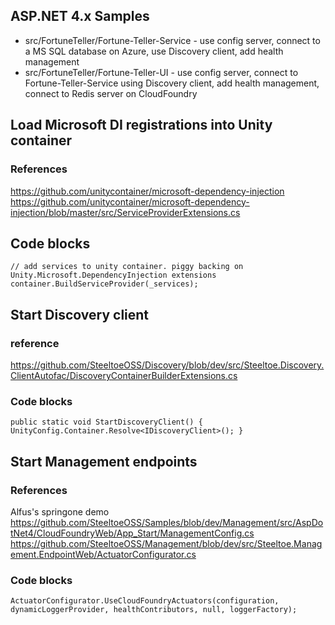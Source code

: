 ## ASP.NET 4.x Samples

* src/FortuneTeller/Fortune-Teller-Service - use config server, connect to a MS SQL database on Azure, use Discovery client, add health management
* src/FortuneTeller/Fortune-Teller-UI - use config server, connect to Fortune-Teller-Service using Discovery client, add health management, connect to Redis server on CloudFoundry



## Load Microsoft DI registrations into Unity container

### References
https://github.com/unitycontainer/microsoft-dependency-injection
https://github.com/unitycontainer/microsoft-dependency-injection/blob/master/src/ServiceProviderExtensions.cs

## Code blocks
`// add services to unity container. piggy backing on Unity.Microsoft.DependencyInjection extensions
container.BuildServiceProvider(_services);`


## Start Discovery client

### reference
https://github.com/SteeltoeOSS/Discovery/blob/dev/src/Steeltoe.Discovery.ClientAutofac/DiscoveryContainerBuilderExtensions.cs
    
### Code blocks
`public static void StartDiscoveryClient()
{
    UnityConfig.Container.Resolve<IDiscoveryClient>();
}`


## Start Management endpoints

### References
Alfus's springone demo
https://github.com/SteeltoeOSS/Samples/blob/dev/Management/src/AspDotNet4/CloudFoundryWeb/App_Start/ManagementConfig.cs
https://github.com/SteeltoeOSS/Management/blob/dev/src/Steeltoe.Management.EndpointWeb/ActuatorConfigurator.cs

### Code blocks
`ActuatorConfigurator.UseCloudFoundryActuators(configuration, dynamicLoggerProvider,
                                                            healthContributors, null, loggerFactory);`

